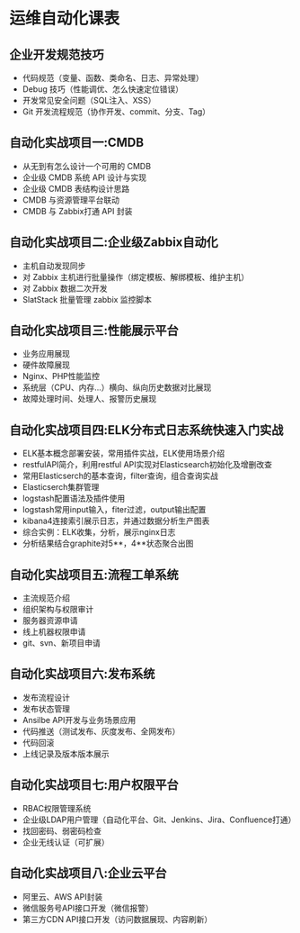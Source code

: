 # 运维自动化课表

## 企业开发规范技巧
* 代码规范（变量、函数、类命名、日志、异常处理）
* Debug 技巧（性能调优、怎么快速定位错误）
* 开发常见安全问题（SQL注入、XSS）
* Git 开发流程规范（协作开发、commit、分支、Tag）

## 自动化实战项目一:CMDB
* 从无到有怎么设计一个可用的 CMDB
* 企业级 CMDB 系统 API 设计与实现
* 企业级 CMDB 表结构设计思路
* CMDB 与资源管理平台联动
* CMDB 与 Zabbix打通 API 封装

## 自动化实战项目二:企业级Zabbix自动化
* 主机自动发现同步
* 对 Zabbix 主机进行批量操作（绑定模板、解绑模板、维护主机）
* 对 Zabbix 数据二次开发
* SlatStack 批量管理 zabbix 监控脚本
<!-- ![](./01.png)
![](./02.png) -->


## 自动化实战项目三:性能展示平台
* 业务应用展现
* 硬件故障展现
* Nginx、PHP性能监控
* 系统层（CPU、内存...）横向、纵向历史数据对比展现
* 故障处理时间、处理人、报警历史展现

## 自动化实战项目四:ELK分布式日志系统快速入门实战
* ELK基本概念部署安装，常用插件实战，ELK使用场景介绍
* restfulAPI简介，利用restful API实现对Elasticsearch初始化及增删改查
* 常用Elasticserch的基本查询，filter查询，组合查询实战
* Elasticserch集群管理
* logstash配置语法及插件使用
* logstash常用input输入，fiter过滤，output输出配置
* kibana4连接索引展示日志，并通过数据分析生产图表
* 综合实例：ELK收集，分析，展示nginx日志
* 分析结果结合graphite对5**，4**状态聚合出图


## 自动化实战项目五:流程工单系统
* 主流规范介绍
* 组织架构与权限审计
* 服务器资源申请
* 线上机器权限申请
* git、svn、新项目申请

## 自动化实战项目六:发布系统
* 发布流程设计
* 发布状态管理
* Ansilbe API开发与业务场景应用
* 代码推送（测试发布、灰度发布、全网发布）
* 代码回滚
* 上线记录及版本版本展示

<!-- ![](./04.png) -->

## 自动化实战项目七:用户权限平台
* RBAC权限管理系统
* 企业级LDAP用户管理（自动化平台、Git、Jenkins、Jira、Confluence打通）
* 找回密码、弱密码检查
* 企业无线认证（可扩展）
<!-- ![](./05.png) -->

<!-- ## 自动化实战项目八:服务器管理平台(freeIPA)
* 帐号密码复杂度
* sudo 权限控制
* 项目运行权限
* 密码+谷歌认证验证码 -->
<!-- ![](./06.png) -->

## 自动化实战项目八:企业云平台
* 阿里云、AWS API封装
* 微信服务号API接口开发（微信报警）
* 第三方CDN API接口开发（访问数据展现、内容刷新）




